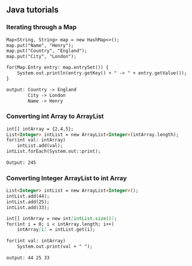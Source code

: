## Java tutorials
<!--
You can use the [editor on GitHub](https://github.com/siddrameshwar/blog/edit/master/README.md) to maintain and preview the content for your website in Markdown files.

Whenever you commit to this repository, GitHub Pages will run [Jekyll](https://jekyllrb.com/) to rebuild the pages in your site, from the content in your Markdown files.
-->


### Iterating through a Map
```markdown
Map<String, String> map = new HashMap<>();
map.put("Name", "Henry");
map.put("Country", "England");
map.put("City", "London");

for(Map.Entry entry: map.entrySet()) {
    System.out.println(entry.getKey() + " -> " + entry.getValue());
}

output: Country -> England                                                                                                       
        City -> London                                                                                                           
        Name -> Henry

```
### Converting int Array to ArrayList
```markdown
int[] intArray = {2,4,5};
List<Integer> intList = new ArrayList<Integer>(intArray.length);
for(int val: intArray)
    intList.add(val);
intList.forEach(System.out::print);
        
Output: 245
```

### Converting Integer ArrayList to int Array
```markdown
List<Integer> intList = new ArrayList<Integer>();
intList.add(44);
intList.add(25);
intList.add(33);

int[] intArray = new int[intList.size()];
for(int i = 0; i < intArray.length; i++)
    intArray[i] = intList.get(i);
    
for(int val: intArray)
    System.out.print(val + " ");
                                   
output: 44 25 33                                
```
<!--
### Markdown

Markdown is a lightweight and easy-to-use syntax for styling your writing. It includes conventions for

```markdown
Syntax highlighted code block

# Header 1
## Header 2
### Header 3

[comment]: <> (Bulleted)
- List

1. Numbered
2. List
**BOLD
**Bold** and _Italic_ and `Code` text

[Link](url) and ![Image](src)
```

For more details see [GitHub Flavored Markdown](https://guides.github.com/features/mastering-markdown/).

### Jekyll Themes

Your Pages site will use the layout and styles from the Jekyll theme you have selected in your [repository settings](https://github.com/siddrameshwar/blog/settings). The name of this theme is saved in the Jekyll `_config.yml` configuration file.

### Support or Contact

Having trouble with Pages? Check out our [documentation](https://help.github.com/categories/github-pages-basics/) or [contact support](https://github.com/contact) and we’ll help you sort it out.

 -->
